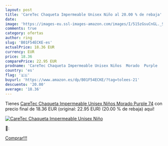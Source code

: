 ```yaml
---
layout: post
title: 'CareTec Chaqueta Impermeable Unisex Niño al 20.00 % de rebaja'
date: 
image: 'https://images-eu.ssl-images-amazon.com/images/I/515zGsuCnGL._SL200_.jpg'
comments: true
category: ofertas
author: ring
slug: 'B01F54ECKE-es'
actualPrice: 18.36 EUR
currency: EUR
price: 18.36
comparePrice: 22.95 EUR
prodname: 'CareTec Chaqueta Impermeable Unisex Niños  Morado  Purple   74'
country: 'es'
flag: '🇪🇸'
buyurl: 'https://www.amazon.es/dp/B01F54ECKE/?tag=tolees-21'
descuento: '20.00'
average: '18.36'
---
```


Tienes [CareTec Chaqueta Impermeable Unisex Niños  Morado  Purple   74](https://www.amazon.es/dp/B01F54ECKE/?tag=tolees-21) con precio final de  18.36 EUR (original: 22.95 EUR) (20.00 %  de rebaja) aqui!

[![CareTec Chaqueta Impermeable Unisex Niño](https://images-eu.ssl-images-amazon.com/images/I/515zGsuCnGL._SL200_.jpg)](https://www.amazon.es/dp/B01F54ECKE/?tag=tolees-21)

🔎:


[Comprar!!!](https://www.amazon.es/dp/B01F54ECKE/?tag=tolees-21)
